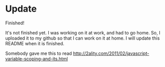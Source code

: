 # Update
Finished!

It's  not finished yet. I was working on it at work, and had to go home. So, I uploaded it to my github so that I can work on it at home. 
I will update this README when it is finished.

Somebody gave me this to read
http://2ality.com/2011/02/javascript-variable-scoping-and-its.html
